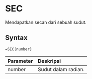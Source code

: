 # SEC

Mendapatkan secan dari sebuah sudut.

## Syntax

```text
=SEC(number)
```

| Parameter | Deskripsi |
| :--- | :--- |
| number | Sudut dalam radian. |

